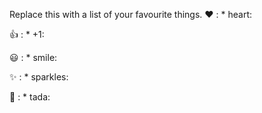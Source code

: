 Replace this with a list of your favourite things.
❤️	: * heart:

👍	: * +1:

😃	: * smile:

✨	: * sparkles:

🎉	: * tada:
